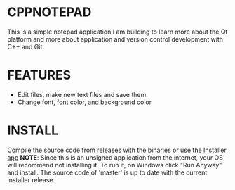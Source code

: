 # CPPNOTEPAD
This is a simple notepad application I am building to learn more about the Qt platform and more about application and version control development with C++ and Git.

# FEATURES
- Edit files, make new text  files and save them.
- Change font, font color, and background color

# INSTALL
Compile the source code from releases with the binaries or use the [Installer app](https://www.mediafire.com/file/dymf2d1y250w2a6/cppnotepad_setup.exe/file)
**NOTE**: Since this is an unsigned application from the internet, your OS will recommend not installing it. To run it, on Windows click "Run Anyway" and install. The source code of 'master' is up to date with the current installer release. 

